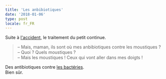 ```yaml
---
title: 'Les anbibiotiques'
date: '2018-01-06'
type: post
locale: fr_FR
---
```


Suite à [l'accident](/2017/12/a-l-hopital/), le traitement du petit continue.

<!-- more -->

> – Mais, maman, ils sont où mes anbibiotiques contre les moustiques ?  
> – Quoi ? Quels moustiques ?  
> – Mais les moustiques ! Ceux qui vont aller dans mes doigts !

Des antibiotiques contre [les bactéries](/2017/12/les-petites-betes/).  
Bien sûr.
